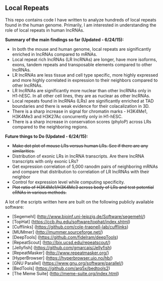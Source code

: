 ## Local Repeats

This repo contains code I have written to analyze hundreds of local repeats found in the human genome. Primarily, I am interested in understanding the role of local repeats in human lncRNAs.

**Summary of the main findings so far (Updated - 6/24/15):**

* In both the mouse and human genome, local repeats are significantly enriched in lncRNAs compared to mRNAs.
* Local repeat rich lncRNAs (LR lncRNAs) are longer, have more isoforms, exons, tandem repeats and transposable elements compared to other lncRNAs.
* LR lncRNAs are less tissue and cell type specific, more highly expressed and more highly correlated in expression to their neighbors compared to other lncRNAs.
* LR lncRNAs are significantly more nuclear than other lncRNAs only in H1-hESC. In all other cell lines, they are as nuclear as other lncRNAs.
* Local repeats found in lncRNAs (LRs) are significantly enriched at TAD boundaries and there is weak evidence for their colacalization in 3D.
* There is a sharp increase in signal for chromatin marks - H3K4Me1, H3K4Me3 and H3K27Ac concurrently only in H1-hESC.
* There is a sharp increase in conservation scores (phyloP) across LRs compared to the neighboring regions. 

**Future things to Do (Updated - 6/24/15):**

* ~~Make dot plot of mouse LRs versus human LRs. See if there are any similarities.~~
* Distribution of exonic LRs in lncRNA transcripts. Are there lncRNA transcripts with only exonic LRs?
* Get expression correlation of 5,000 ranodm pairs of neighboring mRNAs and compare that distribution to correlation of LR lncRNAs with their neighbor
* Control for expression level while computing specificity.
* ~~Plot ratio of H3K4Me1/H3K4Me3 across body of LRs and test potential eRNAs in various methods.~~


A lot of the scripts written here are built on the following publicly available software:

* [Segemehl] (http://www.bioinf.uni-leipzig.de/Software/segemehl/)
* [TopHat] (https://ccb.jhu.edu/software/tophat/index.shtml)
* [Cufflinks] (https://github.com/cole-trapnell-lab/cufflinks)
* [MUMmer] (http://mummer.sourceforge.net/)
* [DeepTools] (https://github.com/fidelram/deepTools)
* [RepeatScout] (http://bix.ucsd.edu/repeatscout/)
* [Jellyfish] (https://github.com/gmarcais/Jellyfish)
* [RepeatMasker] (http://www.repeatmasker.org/)
* [HyperBrowser] (https://hyperbrowser.uio.no/hb/)
* [GNU Parallel] (https://www.gnu.org/software/parallel/)
* [BedTools] (https://github.com/arq5x/bedtools2)
* [The Meme Suite] (http://meme-suite.org/index.html)
